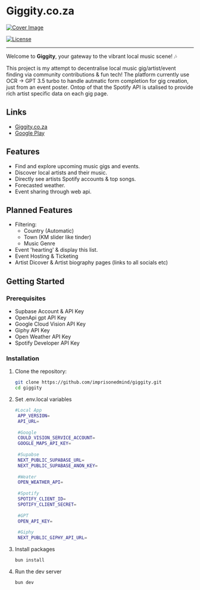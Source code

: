 # Giggity.co.za

[![Cover Image](https://i.imgur.com/bvO0etf.png)](https://giggity.co.za)

[![License](https://img.shields.io/badge/license-MIT-blue.svg)](LICENSE)

---

Welcome to **Giggity**, your gateway to the vibrant local music scene! 🎶

This project is my attempt to decentralise local music gig/artist/event finding via community contributions & fun tech!
The platform currently use OCR → GPT 3.5 turbo to handle autmatic form completion for gig creation, just from an event poster. Ontop of that the Spotify API
is utalised to provide rich artist specific data on each gig page.


## Links
- [Giggity.co.za](https://giggity.co.za)
- [Google Play](https://play.google.com/store/apps/details?id=za.co.giggity.twa)

## Features

- Find and explore upcoming music gigs and events.
- Discover local artists and their music.
- Directly see artists Spotify accounts & top songs.
- Forecasted weather.
- Event sharing through web api.

## Planned Features
- Filtering:
  - Country (Automatic)
  - Town (KM slider like tinder)
  - Music Genre
- Event 'hearting' & display this list.
- Event Hosting & Ticketing
- Artist Dicover & Artist biography pages (links to all socials etc)

## Getting Started

### Prerequisites

- Supbase Account & API Key
- OpenApi gpt API Key
- Google Cloud Vision API Key
- Giphy API Key
- Open Weather API Key
- Spotify Developer API Key

### Installation

1. Clone the repository:

   ```bash
   git clone https://github.com/imprisonedmind/giggity.git
   cd giggity

2. Set .env.local variables
   ```bash
   #Local App
    APP_VERSION=
    API_URL=
    
    #Google
    COULD_VISION_SERVICE_ACCOUNT=
    GOOGLE_MAPS_API_KEY=
    
    #Supabse
    NEXT_PUBLIC_SUPABASE_URL=
    NEXT_PUBLIC_SUPABASE_ANON_KEY=
    
    #Weater
    OPEN_WEATHER_API=
    
    #Spotify
    SPOTIFY_CLIENT_ID=
    SPOTIFY_CLIENT_SECRET=
    
    #GPT
    OPEN_API_KEY=
    
    #Giphy
    NEXT_PUBLIC_GIPHY_API_URL=

 3. Install packages
    ```bash
    bun install

4. Run the dev server
   ```bash
   bun dev
